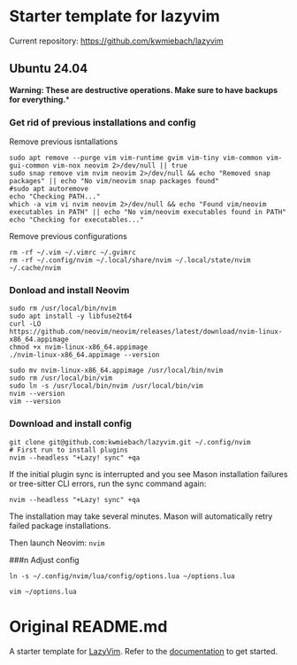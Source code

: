 # Starter template for lazyvim

Current repository: https://github.com/kwmiebach/lazyvim

## Ubuntu 24.04

**Warning: These are destructive operations. Make sure to have backups for everything.***

### Get rid of previous installations and config

Remove previous isntallations

```
sudo apt remove --purge vim vim-runtime gvim vim-tiny vim-common vim-gui-common vim-nox neovim 2>/dev/null || true
sudo snap remove vim nvim neovim 2>/dev/null && echo "Removed snap packages" || echo "No vim/neovim snap packages found"
#sudo apt autoremove
echo "Checking PATH..."
which -a vim vi nvim neovim 2>/dev/null && echo "Found vim/neovim executables in PATH" || echo "No vim/neovim executables found in PATH"
echo "Checking for executables..."
```

Remove previous configurations

```
rm -rf ~/.vim ~/.vimrc ~/.gvimrc
rm -rf ~/.config/nvim ~/.local/share/nvim ~/.local/state/nvim ~/.cache/nvim
```

### Donload and install Neovim

```
sudo rm /usr/local/bin/nvim
sudo apt install -y libfuse2t64
curl -LO https://github.com/neovim/neovim/releases/latest/download/nvim-linux-x86_64.appimage
chmod +x nvim-linux-x86_64.appimage
./nvim-linux-x86_64.appimage --version
```


```
sudo mv nvim-linux-x86_64.appimage /usr/local/bin/nvim
sudo rm /usr/local/bin/vim
sudo ln -s /usr/local/bin/nvim /usr/local/bin/vim
nvim --version
vim --version
```

###  Download and install config

```
git clone git@github.com:kwmiebach/lazyvim.git ~/.config/nvim
# First run to install plugins
nvim --headless "+Lazy! sync" +qa
```

If the initial plugin sync is interrupted and you see Mason installation failures or tree-sitter CLI errors, run the sync command again:

```
nvim --headless "+Lazy! sync" +qa
```

The installation may take several minutes. Mason will automatically retry failed package installations.

Then launch Neovim: `nvim`

###n Adjust config

```
ln -s ~/.config/nvim/lua/config/options.lua ~/options.lua
```

`vim ~/options.lua`

# Original README.md

A starter template for [LazyVim](https://github.com/LazyVim/LazyVim).
Refer to the [documentation](https://lazyvim.github.io/installation) to get started.
